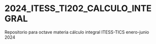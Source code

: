 # 2024_ITESS_TI202_CALCULO_INTEGRAL
Repositorio para octave materia cálculo integral ITESS-TICS enero-junio 2024
